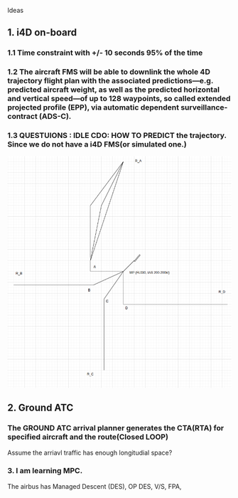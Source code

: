 Ideas

## 1. i4D on-board  
### 1.1 Time constraint with +/- 10 seconds 95% of the time


### 1.2 The aircraft FMS will be able to downlink the whole 4D trajectory flight plan with the associated predictions—e.g. predicted aircraft weight, as well as the predicted horizontal and vertical speed—of up to 128 waypoints, so called extended projected profile (EPP), via automatic dependent surveillance-contract (ADS-C).


### 1.3 QUESTUIONS : IDLE CDO: HOW TO PREDICT the trajectory. Since we do not have a i4D FMS(or simulated one.)

![alt text](51df28593d96f9a5ba29ed4370500ac8.jpg)

## 2. Ground ATC 
### The GROUND ATC arrival planner  generates the CTA(RTA) for specified aircraft and the route(Closed LOOP)

Assume the arriavl traffic has enough longitudial space?

### 3. I am learning  MPC.

The airbus has Managed Descent (DES),  OP DES,  V/S, FPA, 

